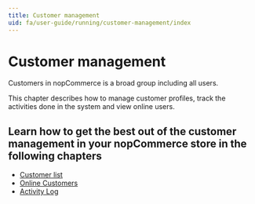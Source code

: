 ```yaml
---
title: Customer management
uid: fa/user-guide/running/customer-management/index
---
```


# Customer management

Customers in nopCommerce is a broad group including all users.

This chapter describes how to manage customer profiles, track the activities done in the system and view online users.

## Learn how to get the best out of the customer management in your nopCommerce store in the following chapters

* [Customer list](xref:fa/user-guide/running/customer-management/customer-list)
* [Online Customers](xref:fa/user-guide/running/customer-management/online-customers)
* [Activity Log](xref:fa/user-guide/running/customer-management/activity-log)